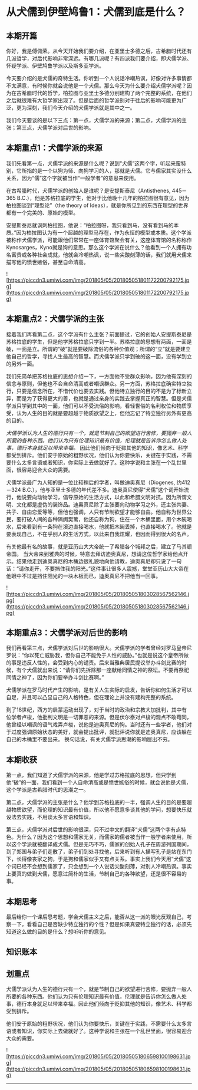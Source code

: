 # 从犬儒到伊壁鸠鲁1：犬儒到底是什么？

## 本期开篇

你好，我是傅佩荣。从今天开始我们要介绍，在亚里士多德之后，古希腊时代还有几派哲学，对后代影响非常深远。有哪几派呢？有四派我们要介绍，即犬儒学派、怀疑学派、伊壁鸠鲁学派以及斯多亚学派。

今天要介绍的是犬儒的奇特生活。你听到一个人说话冷嘲热讽，好像对许多事情都不太满意，有时候你就会说他是一个犬儒。那么今天为什么要介绍犬儒学派呢？因为在古希腊时代的哲学，柏拉图与亚里士多德分别建构了两个完整的系统，在他们之后就很难有大哲学家出现了。但是后面的哲学派别对于往后的影响可能更为广泛，更为深刻，我们今天介绍的犬儒学派就是其中之一。

我们今天要谈的是以下三点：第一点，犬儒学派的来源；第二点，犬儒学派的主张；第三点，犬儒学派对后世的影响。

## 本期重点1：犬儒学派的来源

我们先看第一点，犬儒学派的来源是什么呢？说到“犬儒”这两个字，听起来蛮特别，它所指的是一个以狗为师、向狗学习的人，那就是犬儒。它与儒家其实没什么关系，因为“儒”这个字就被当作“一般学者”的意思来使用。

在古希腊时代，犬儒学派的创始人是谁呢？是安提斯泰尼（Antisthenes, 445－365 B.C.），他是苏格拉底的学生，他对于比他晚十几年的柏拉图很有意见，因为柏拉图谈到“理型论”（the theory of Ideas），就是你所见到的东西在理型的世界都有一个完美的、原始的模型。

安提斯泰尼就讽刺柏拉图，他说：“柏拉图呀，我只看到马，没有看到马的本质。”因为柏拉图认为有一个超越的理型马存在，作为永恒的模型或本质。这个学派被称作犬儒学派，可能跟他们常常在一座体育馆聚会有关，这座体育馆的名称称作Kynosarges，Kyno就是狗的意思。那么这个学派在说什么？他看到一个人拥有功名富贵或各种社会成就，他就会冷嘲热讽，说一些尖酸刻薄的话，我们就用犬儒来描写他的愤世嫉俗，甚至自命清高。

![https://piccdn3.umiwi.com/img/201805/05/201805051801172200792175.jpg](https://piccdn3.umiwi.com/img/201805/05/201805051801172200792175.jpg)

## 本期重点2：犬儒学派的主张

接着我们再看第二点，这个学派有什么主张？前面提过，它的创始人安提斯泰尼是苏格拉底的学生，但是他学苏格拉底只学到一半。苏格拉底的思想有两面，一面是破，一面是立。所谓的“破”就是要破除流俗的各种价值观；所谓的“立”就是要建立他自己的哲学，寻找人生最高的智慧。而犬儒学派只学到破的这一面，没有学到立的另外一面。

我们先简单把苏格拉底的思想介绍一下，一方面他不受群众影响，因为他有深刻的信念与原则，但他也不会自命清高或者嘲讽群众。另一方面，苏格拉底确实特立独行，只要是信念所在，不惜代价也要去实践。但他特立独行的目的不是为了标新立异，而是为了获得更大的善，也就是通过亲身的实践去掌握真正的智慧。但是犬儒学派只学到其中的一面，他们可以不受流俗的影响，看轻世俗的名利权位和物质享受，认为人生的目的就是要超越于物质欲望之上，但他忘记了特立独行另外有更高的目的。

 *犬儒学派认为人生的德行只有一个，就是节制自己的欲望进行苦修，要抛弃一般人所要的各种东西。他们认为只有伦理知识最有价值，伦理就是告诉你怎么做人处事，德行本身就足以带来幸福。* 因此他们倾向于贬抑其他的知识，像艺术、科学都受到排斥。他们安于原始的粗野状况，他们认为你要快乐，关键在于实践，不需要什么太多言语或者知识，你实际上去做就好了。这种学说和主张在一个乱世里面，很容易迎合大众的需要。

犬儒学派最广为人知的是一位比较稍后的学者，叫做迪奥真尼（Diogenes, 约412－324 B.C.），他与亚里士多德的年代差不多。迪奥真尼使得“犬儒”这个词开始流行，他说要向动物学习，倡导原始的生活方式，以此和希腊文明对抗。因为所谓文明、文化都是虚伪的装饰品。迪奥真尼除了主张要向动物学习之外，还主张共妻、共子、自由恋爱等等，但他也强调，人只有节制欲望才能够自由。他自称为世界公民，要打破人间的各种隔阂樊篱，他还自称为狗，住在一个木桶里面，用个木碗喝水，后来看到有一条狗在溪边直接喝水，他就把木碗丢掉，也直接喝水了。他就是要表现自己，不在乎别人的生活方式，以此来自我炫耀，也因而得到很大的名声。

有关他最有名的故事，就是亚历山大大帝统一了希腊各个城邦之后，建立了马其顿帝国。 当大帝来到雅典的时候，特意去拜访迪奥真尼，想请这位哲学家给他点开示。结果他走到迪奥真尼的木桶边很礼貌地向他请教，迪奥真尼却只说了一句话：“请你走开，不要挡住我的阳光。”这件事让很多人震撼，堂堂亚历山大大帝在他眼中不过是挡住阳光的一块木板而已，迪奥真尼不把他当一回事。

![https://piccdn3.umiwi.com/img/201805/05/201805051803028567562146.jpg](https://piccdn3.umiwi.com/img/201805/05/201805051803028567562146.jpg)

## 本期重点3：犬儒学派对后世的影响

我们再看第三点，犬儒学派对后世的影响很大。犬儒学派的学者曾经对罗马皇帝尼罗说：“你以死亡威胁我，但你自己不能免于人性的威胁。”也就是说这个皇帝所做的事是违反人性的，会受到内心的谴责。后来当雅典居民提议举办斗剑比赛的时候，有个犬儒就出来说：“请你们先拆除那一座献给同情之神的祭坛。不要再祭祀同情之神了，因为你们要举办斗剑比赛啊。”

犬儒学派在罗马时代产生的影响，是有关人生实际的启发，告诉你如何生活才可以自足，并且可以凸显自己的人格特色，但在理论上并没有建构完整的系统。

到了18世纪，西方的启蒙运动出现了，对于当时的政治和宗教大加批判，其中有位学者卢梭，他批判文明是一切罪恶的来源。但是伏尔泰对卢梭的观点不敢苟同，他曾经以嘲讽的语气戏弄卢梭，说他是迪奥真尼的狗。当时还有一些学者，他们对于过度强调原始状态的美好，就会提出批评，就批评说你就是迪奥真尼，应该躲在自己的木桶里不要出来。 换句话说，有关犬儒学派思潮的影响层出不穷。

## 本期收获

第一点，我们知道了犬儒学派的来源，他是学过苏格拉底的思想，但只学到他“破”的一面，我们看到一个人自命清高或是愤世嫉俗的时候，就会说他是犬儒，这个学派是古希腊时代的思潮之一。

第二点，犬儒学派的主张是什么？他学到苏格拉底的一半，强调人生的目的是要超越物质欲望，而伦理的知识最有价值，所以他不愿意多谈其他的学问，想要快乐就设法去实践，不用谈太多言语和知识。

第三点，犬儒学派对后世的影响很深，只不过中文的翻译“犬儒”这两个字有点特色。为什么？因为这个思想和儒家无关，而儒家的儒者被当作一般学者来使用，所以这个学派就被翻译成犬儒。但是无巧不巧，儒家的创始人孔子在周游列国期间，到了郑国与弟子们走散了，弟子们到处寻找他，后来听到有人描写孔子是站在东门下，长得像丧家之狗，于是狗和儒家似乎又有点关系。事实上我们今天用“犬儒”这个词已经不会想到儒家了，只会想到一个人说话尖酸刻薄，对别人冷嘲热讽。事实上要真的做到犬儒，愿意过简朴的生活，节制自己的各种欲望，还是很不容易的事。

## 本期思考

最后给你一个课后思考题，学会犬儒主义之后，能否从这一派的眼光反观自己，考察一下，看看自己是否缺少特立独行的个性？但是如果真要特立独行的话，必须先知道这么做的目的是什么？想听听你的意见。

## 知识账本

## 划重点

犬儒学派认为人生的德行只有一个，就是节制自己的欲望进行苦修，要抛弃一般人所要的各种东西。他们认为只有伦理知识最有价值，伦理就是告诉你怎么做人处事，德行本身就足以带来幸福。因此他们倾向于贬抑其他的知识，像艺术、科学都受到排斥。

他们安于原始的粗野状况，他们认为你要快乐，关键在于实践，不需要什么太多言语或者知识，你实际上去做就好了。这种学说和主张在一个乱世里面，很容易迎合大众的需要。

![https://piccdn3.umiwi.com/img/201805/05/201805051806598100198631.jpg](https://piccdn3.umiwi.com/img/201805/05/201805051806598100198631.jpg)

---
